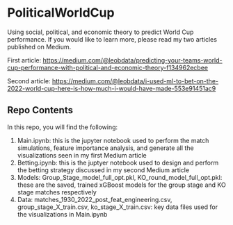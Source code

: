 # PoliticalWorldCup
Using social, political, and economic theory to predict World Cup performance. If you would like to learn more, please read my two articles published on Medium. 

First article: https://medium.com/@leobdata/predicting-your-teams-world-cup-performance-with-political-and-economic-theory-f134962ecbee 

Second article: https://medium.com/@leobdata/i-used-ml-to-bet-on-the-2022-world-cup-here-is-how-much-i-would-have-made-553e91451ac9
## Repo Contents
In this repo, you will find the following: 
1. Main.ipynb: this is the jupyter notebook used to perform the match simulations, feature importance analysis, and generate all the visualizations seen in my first Medium article
2. Betting.ipynb: this is the juptyer notebook used to design and perform the betting strategy discussed in my second Medium article
3. Models: Group_Stage_model_full_opt.pkl, KO_round_model_full_opt.pkl: these are the saved, trained xGBoost models for the group stage and KO stage matches respectively
4. Data: matches_1930_2022_post_feat_engineering.csv, group_stage_X_train.csv, ko_stage_X_train.csv: key data files used for the visualizations in Main.ipynb


